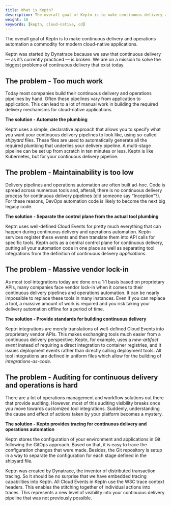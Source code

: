 ```yaml
---
title: What is Keptn?
description: The overall goal of Keptn is to make continuous delivery and operations automation a commodity for modern cloud-native applications.
weight: 10
keywords: [keptn, cloud-native, cd]
---
```


The overall goal of Keptn is to make continuous delivery and operations automation a commodity for modern cloud-native applications. 

Keptn was started by Dynatrace because we saw that continuous delivery — as it’s currently practiced — is broken. We are on a mission to solve the biggest problems of continuous delivery that exist today. 

## The problem - Too much work 

Today most companies build their continuous delivery and operations pipelines by hand. Often these pipelines vary from application to application. This can lead to a lot of manual work in building the required delivery mechanisms for cloud-native applications. 

**The solution - Automate the plumbing**

Keptn uses a simple, declarative approach that allows you to specify what you want your continuous delivery pipelines to look like, using so-called *shipyard* files. These files are used to automatically generate all the required plumbing that underlies your delivery pipeline. A multi-stage pipeline can be set up from scratch in ten minutes or less. Keptn is like Kubernetes, but for your continuous delivery pipeline.

## The problem - Maintainability is too low

Delivery pipelines and operations automation are often built ad-hoc. Code is spread across numerous tools and, afterall, there is no continuous delivery process for continuous delivery pipelines (did someone say “Inception”?). For these reasons, DevOps automation code is likely to become the next big legacy code.

**The solution - Separate the control plane from the actual tool plumbing**

Keptn uses well-defined Cloud Events for pretty much everything that can happen during continuous delivery and operations automation. Keptn services register these events and then translate them into API calls for specific tools. Keptn acts as a central control plane for continuous delivery, putting all your automation code in one place as well as separating tool integrations from the definition of continuous delivery *applications*.

## The problem - Massive vendor lock-in

As most tool integrations today are done on a 1:1 basis based on proprietary APIs, many companies face vendor lock-in when it comes to their continuous delivery pipelines and operations automation. It can be nearly impossible to replace these tools in many instances. Even if you can replace a tool, a massive amount of work is required and you risk taking your delivery automation offline for a period of time. 

**The solution - Provide standards for building continuous delivery**

Keptn integrations are merely translations of well-defined Cloud Events into proprietary vendor APIs. This makes exchanging tools much easier from a continuous delivery perspective. Keptn, for example, uses a *new-artifact event* instead of requiring a direct integration to container registries, and it issues deployment events rather than directly calling deployment tools. All tool integrations are defined in uniform files which allow for the building of *integrations-as-code*.

<!--
## The problem - Heavy runtime footprint

Most continuous delivery and operations automation solutions have large runtime requirements, especially within enterprise settings. Most tools also consume resources even when they are idle, either because no deployment is currently active or operations actions are still running.

**The solution - Keptn is fully serverless**

Keptn is built on Knative serverless services, so components only consume resources when they are actively doing something. This massively reduces the costs of running continuous delivery pipelines. With Keptn you can run an enterprise-grade continuous delivery and operations automation layer from your laptop for less than the cost of a burger and fries.
--> 

## The problem - Auditing for continuous delivery and operations is hard

There are a lot of operations management and workflow solutions out there that provide auditing. However, most of this auditing visibility breaks once you move towards customized tool integrations. Suddenly, understanding the cause and effect of actions taken by your platform becomes a mystery. 

**The solution - Keptn provides tracing for continuous delivery and operations automation**

Keptn stores the configuration of your environment and applications in Git following the GitOps approach. Based on that, it is easy to trace the configuration changes that were made. Besides, the Git repository is setup in a way to separate the configuration for each stage defined in the shipyard file.

Keptn was created by Dynatrace, the inventor of distributed transaction tracing. So it should be no surprise that we have embedded tracing capabilities into Keptn. All Cloud Events in Keptn use the W3C trace context headers. This enables the stitching together of individual actions into traces. This represents a new level of visibility into your continuous delivery pipeline that was not previously possible.
